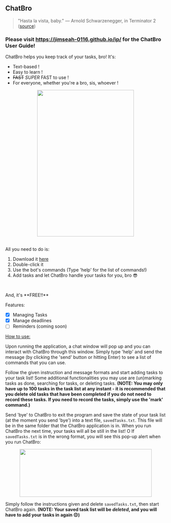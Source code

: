 ## ChatBro

> "Hasta la vista, baby." — Arnold Schwarzenegger, in Terminator 2 ([source](https://youtu.be/dyt3dalRqXE?si=26olgWUW_a1XWXdX&t=481))

### Please visit https://jimseah-0116.github.io/ip/ for the ChatBro User Guide!

ChatBro helps you keep track of your tasks, bro! It's:

 - Text-based !
 - Easy to learn !
 - ~~FAST~~ *SUPER* FAST to use !
 - For everyone, whether you're a bro, sis, whoever !

<p align="center">
  <img width="304" height="460" src="https://cdn.discordapp.com/attachments/523125126540165121/1210247336824143873/image.png?ex=65e9ddaa&is=65d768aa&hm=62d2530f8b03da98daa28aa9d2766863099d0cfc86c3ecb555524bc4caed3e53&">
</p>

<br>
All you need to do is:

 1. Download it [here](https://github.com/jimseah-0116/ip)
 2. Double-click it
 3. Use the bot's commands (Type 'help' for the list of commands!)
 4. Add tasks and let ChatBro handle your tasks for you, bro 😎
<br>
<p>And, it's **FREE!!** </p>
 Features:
 
 - [x] Managing Tasks
 - [x] Manage deadlines
 - [ ] Reminders (coming soon)

<ins> How to use: </ins>

Upon running the application, a chat window will pop up and you can interact with ChatBro through this window. Simply type 'help' and send the message (by clicking the 'send' button or hitting Enter) to see a list of commands that you can use.

Follow the given instruction and message formats and start adding tasks to your task list! Some additional functionalities you may use are (un)marking tasks as done, searching for tasks, or deleting tasks.
**(NOTE: You may only have up to 100 tasks in the task list at any instant - it is recommended that you delete old tasks that have been completed if you do not need to record these tasks. If you need to record the tasks, simply use the 'mark' command.)**

Send 'bye' to ChatBro to exit the program and save the state of your task list (at the moment you send 'bye') into a text file, `savedTasks.txt`. This file will be in the same folder that the ChatBro application is in. When you run ChatBro the next time, your tasks will all be still in the list! O
If `savedTasks.txt` is in the wrong format, you will see this pop-up alert when you run ChatBro:
<p align="center">
  <img width="415" height="150" src="https://cdn.discordapp.com/attachments/523125126540165121/1210286867006881906/image.png?ex=65ea027b&is=65d78d7b&hm=e7a5e69c3fec31607ee979692df955c815247f9d8b45f35f7af1d44d96ab3222&">
</p>

Simply follow the instructions given and delete `savedTasks.txt`, then start ChatBro again.
 **(NOTE: Your saved task list will be *deleted*, and you will have to add your tasks in again 😔)**
